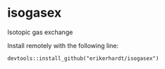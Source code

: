 # isogasex
Isotopic gas exchange

Install remotely with the following line:
```
devtools::install_github("erikerhardt/isogasex")
```
